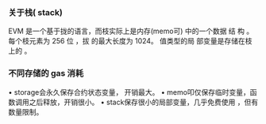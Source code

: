 ### 关于栈( stack)
EVM 是一个基于拢的语言，而枝实际上是内存(memo可) 中的一个数据
结 构 。每个枝元素为 256 位 ，拔 的最大长度为 1024。 值类型的局 部变量是存储在枝上的 。
### 不同存储的 gas 消耗
• storage会永久保存合约状态变量， 开销最大。
• memo叩仅保存临时变量，函数调用之后释放，开销很小。
• stack保存很小的局部变量，几乎免费使用 ，但有数量限制。

